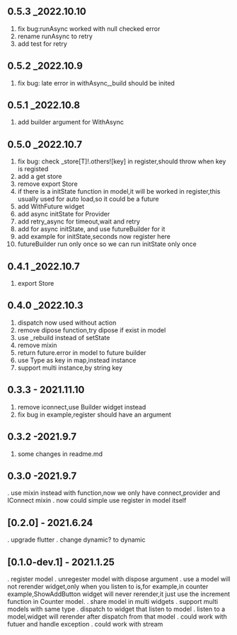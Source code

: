 ## 0.5.3 _2022.10.10
1. fix bug:runAsync worked with null checked error
1. rename runAsync to retry
1. add test for retry

## 0.5.2 _2022.10.9
1. fix bug: late error in withAsync,_build should be inited
## 0.5.1 _2022.10.8
1. add builder argument for WithAsync
## 0.5.0 _2022.10.7
1. fix bug: check _store[T]!.others![key] in register,should throw when key is registed
1. add a get store
1. remove export Store
1. if there is a initState function in model,it will be worked in register,this usually used for auto load,so it could be a future
1. add WithFuture widget
1. add async initState for Provider
1. add retry_async for timeout,wait and retry
1. add for async initState, and use futureBuilder for it
1. add example for initState,seconds now register here
1. futureBuilder run only once so we can run initState only once 


## 0.4.1 _2022.10.7
1. export Store

## 0.4.0 _2022.10.3
1. dispatch now used without action
1. remove dipose function,try dipose if exist in model
1. use _rebuild instead of setState
1. remove mixin 
1. return future.error in model to future builder
1. use Type as key in map,instead instance
1. support multi instance,by string key

## 0.3.3 - 2021.11.10
1. remove iconnect,use Builder widget instead
1. fix bug in example,register should have an argument
## 0.3.2 -2021.9.7
1. some changes in readme.md
## 0.3.0 -2021.9.7
. use mixin instead with function,now we only have connect,provider and IConnect mixin
. now could simple use register in model itself 

## [0.2.0] - 2021.6.24
. upgrade flutter
. change dynamic? to dynamic

## [0.1.0-dev.1] - 2021.1.25
. register model 
. unregester model with dispose argument
. use a model will not rerender widget,only when you listen to is,for example,in counter example,ShowAddButton widget will never rerender,it just use the increment function in Counter model.
. share model in multi widgets
. support multi models with same type
. dispatch to widget that listen to model
. listen to a model,widget will rerender after dispatch from that model
. could work with futuer and handle exception
. could work with stream


